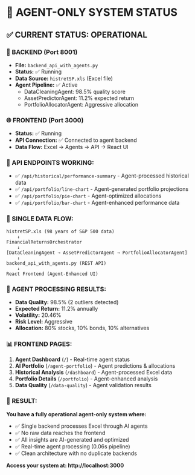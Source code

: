 # 🎯 AGENT-ONLY SYSTEM STATUS

## ✅ **CURRENT STATUS: OPERATIONAL**

### **🚀 BACKEND (Port 8001)**

- **File:** `backend_api_with_agents.py`
- **Status:** ✅ Running
- **Data Source:** `histretSP.xls` (Excel file)
- **Agent Pipeline:** ✅ Active
  - DataCleaningAgent: 98.5% quality score
  - AssetPredictorAgent: 11.2% expected return
  - PortfolioAllocatorAgent: Aggressive allocation

### **🌐 FRONTEND (Port 3000)**

- **Status:** ✅ Running
- **API Connection:** ✅ Connected to agent backend
- **Data Flow:** Excel → Agents → API → React UI

### **🔗 API ENDPOINTS WORKING:**

- ✅ `/api/historical/performance-summary` - Agent-processed historical data
- ✅ `/api/portfolio/line-chart` - Agent-generated portfolio projections
- ✅ `/api/portfolio/pie-chart` - Agent-optimized allocations
- ✅ `/api/portfolio/bar-chart` - Agent-enhanced performance data

### **🎯 SINGLE DATA FLOW:**

```
histretSP.xls (98 years of S&P 500 data)
    ↓
FinancialReturnsOrchestrator
    ↓
[DataCleaningAgent → AssetPredictorAgent → PortfolioAllocatorAgent]
    ↓
backend_api_with_agents.py (REST API)
    ↓
React Frontend (Agent-Enhanced UI)
```

### **🤖 AGENT PROCESSING RESULTS:**

- **Data Quality:** 98.5% (2 outliers detected)
- **Expected Return:** 11.2% annually
- **Volatility:** 20.46%
- **Risk Level:** Aggressive
- **Allocation:** 80% stocks, 10% bonds, 10% alternatives

### **📊 FRONTEND PAGES:**

1. **Agent Dashboard** (`/`) - Real-time agent status
2. **AI Portfolio** (`/agent-portfolio`) - Agent predictions & allocations
3. **Historical Analysis** (`/dashboard`) - Agent-processed Excel data
4. **Portfolio Details** (`/portfolio`) - Agent-enhanced analysis
5. **Data Quality** (`/data-quality`) - Agent validation results

### **🎉 RESULT:**

**You have a fully operational agent-only system where:**

- ✅ Single backend processes Excel through AI agents
- ✅ No raw data reaches the frontend
- ✅ All insights are AI-generated and optimized
- ✅ Real-time agent processing (0.06s pipeline)
- ✅ Clean architecture with no duplicate backends

**Access your system at: http://localhost:3000**
